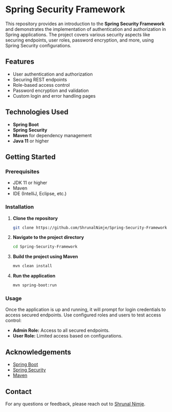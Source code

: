# Spring Security Framework

This repository provides an introduction to the **Spring Security Framework** and demonstrates the implementation of authentication and authorization in Spring applications. The project covers various security aspects like securing endpoints, user roles, password encryption, and more, using Spring Security configurations.

## Features

- User authentication and authorization
- Securing REST endpoints
- Role-based access control
- Password encryption and validation
- Custom login and error handling pages

## Technologies Used

- **Spring Boot**
- **Spring Security**
- **Maven** for dependency management
- **Java 11** or higher

## Getting Started

### Prerequisites

- JDK 11 or higher
- Maven
- IDE (IntelliJ, Eclipse, etc.)

### Installation

1. **Clone the repository**

   ```bash
   git clone https://github.com/ShrunalNimje/Spring-Security-Framework.git

2. **Navigate to the project directory**

   ```bash
   cd Spring-Security-Framework

3. **Build the project using Maven**

   ```bash
   mvn clean install

4. **Run the application**
   
   ```bash
   mvn spring-boot:run

### Usage
Once the application is up and running, it will prompt for login credentials to access secured endpoints. Use configured roles and users to test access control:

- **Admin Role:** Access to all secured endpoints.
- **User Role:** Limited access based on configurations.

## Acknowledgements

- [Spring Boot](https://spring.io/projects/spring-boot)
- [Spring Security](https://spring.io/projects/spring-security)
- [Maven](https://maven.apache.org/)

## Contact

For any questions or feedback, please reach out to [Shrunal Nimje](https://github.com/ShrunalNimje).
